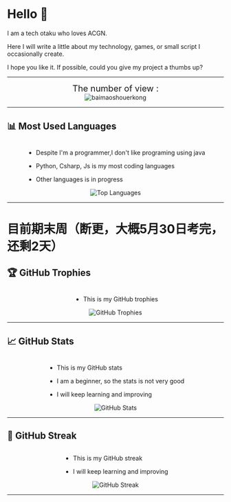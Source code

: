 # Hello 👋 

I am a tech otaku who loves ACGN. 

Here I will write a little about my technology, games, or small script I occasionally create. 

I hope you like it. If possible, could you give my project a thumbs up?

---
<div align="center">
<div style="font-size: 20px;">
  The number of view :
</div>
  <img src="https://count.littlebell.top/@baimaoshouerkong?name=baimaoshouerkong&theme=3d-num&padding=7&offset=0&align=top&scale=1&pixelated=1&darkmode=auto" alt="baimaoshouerkong">
</div>

---

## 📊 Most Used Languages
<div  style="display: flex; flex-direction: column; align-items: center;">
<div>
  
  * Despite I'm a programmer,I don't like programing using java
  
  * Python, Csharp, Js is my most coding languages
  
  * Other languages is in progress
  
</div>

<div>
    <img src="https://github-readme-stats-baimaoshouerkongs-projects.vercel.app/api/top-langs/?username=baimaoshouerkong&layout=compact" alt="Top Languages">
</div>

</div>

---
# 目前期末周（断更，大概5月30日考完，还剩2天）

## 🏆 GitHub Trophies
<div style="display: flex; flex-direction: column; align-items: center;">
  <div>
  
  * This is my GitHub trophies
  
  </div>
  <div>
    <img src="https://github-profile-trophy.vercel.app/?username=baimaoshouerkong&theme=radical&row=1&column=7&margin-w=5&margin-h=5" alt="GitHub Trophies">
  </div>
</div>

---

## 📈 GitHub Stats
<div style="display: flex; flex-direction: column; align-items: center;">
  <div>

  * This is my GitHub stats
  
  * I am a beginner, so the stats is not very good
  
  * I will keep learning and improving

  </div>
  <div>
    <img src="https://github-readme-stats-baimaoshouerkongs-projects.vercel.app/api?username=baimaoshouerkong&count_private=true&show_icons=true" alt="GitHub Stats">
  </div>
</div>

---

## 🏅 GitHub Streak
<div style="display: flex; flex-direction: column; align-items: center;">
  <div>

  * This is my GitHub streak
  
  * I will keep learning and improving

  </div>
  <div>
    <img src="https://github-readme-streak-stats.herokuapp.com/?user=baimaoshouerkong&theme=radical" alt="GitHub Streak">
  </div>
</div>

---
